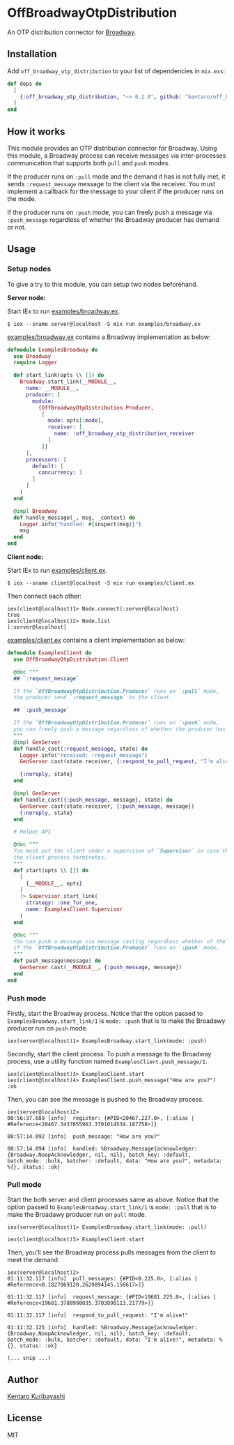 # OffBroadwayOtpDistribution

An OTP distribution connector for [Broadway](https://github.com/dashbitco/broadway).

## Installation

Add `off_broadway_otp_distribution` to your list of dependencies in `mix.exs`:

```elixir
def deps do
  [
    {:off_broadway_otp_distribution, "~> 0.1.0", github: "kentaro/off_broadway_otp_distribution", branch: "main"}
  ]
end
```

## How it works

This module provides an OTP distribution connector for Broadway. Using this module, a Broadway process can receive messages via inter-processes communication that supports both `pull` and `push` modes.

If the producer runs on `:pull` mode and the demand it has is not fully met, it sends `:request_message` message to the client via the receiver. You must implement a callback for the message to your client if the producer runs on the mode.

If the producer runs on `:push` mode, you can freely push a message via `:push_message` regardless of whether the Broadway producer has demand or not.

## Usage

### Setup nodes

To give a try to this module, you can setup two nodes beforehand.

**Server node:**

Start IEx to run [examples/broadway.ex](examples/broadway.ex).

```
$ iex --sname server@localhost -S mix run examples/broadway.ex
```

[examples/broadway.ex](examples/broadway.ex) contains a Broadway implementation as below:

```elixir
defmodule ExamplesBroadway do
  use Broadway
  require Logger

  def start_link(opts \\ []) do
    Broadway.start_link(__MODULE__,
      name: __MODULE__,
      producer: [
        module:
          {OffBroadwayOtpDistribution.Producer,
           [
             mode: opts[:mode],
             receiver: [
               name: :off_broadway_otp_distribution_receiver
             ]
           ]}
      ],
      processors: [
        default: [
          concurrency: 1
        ]
      ]
    )
  end

  @impl Broadway
  def handle_message(_, msg, _context) do
    Logger.info("handled: #{inspect(msg)}")
    msg
  end
end
```

**Client node:**

Start IEx to run [examples/client.ex](examples/client.exs).

```
$ iex --sname client@localhost -S mix run examples/client.ex
```

Then connect each other:

```
iex(client@localhost)1> Node.connect(:server@localhost)
true
iex(client@localhost)2> Node.list
[:server@localhost]
```

[examples/client.ex](examples/client.ex) contains a client implementation as below:

```elixir
defmodule ExamplesClient do
  use OffBroadwayOtpDistribution.Client

  @doc """
  ## `:request_message`

  If the `OffBroadwayOtpDistribution.Producer` runs on `:pull` mode,
  the producer send `:request_message` to the client.

  ## `:push_message`

  If the `OffBroadwayOtpDistribution.Producer` runs on `:push` mode,
  you can freely push a message regardless of whether the producer has demand or not.
  """
  @impl GenServer
  def handle_cast(:request_message, state) do
    Logger.info("received: :request_message")
    GenServer.cast(state.receiver, {:respond_to_pull_request, "I'm alive!"})

    {:noreply, state}
  end

  @impl GenServer
  def handle_cast({:push_message, message}, state) do
    GenServer.cast(state.receiver, {:push_message, message})
    {:noreply, state}
  end

  # Helper API

  @doc """
  You must put the client under a supervison of `Supervisor` in case that
  the client process terminates.
  """
  def start(opts \\ []) do
    [
      {__MODULE__, opts}
    ]
    |> Supervisor.start_link(
      strategy: :one_for_one,
      name: ExamplesClient.Supervisor
    )
  end

  @doc """
  You can push a message via message casting regardless whether of the Broadway producer has demand or not,
  if the `OffBroadwayOtpDistribution.Producer` runs on `:push` mode,
  """
  def push_message(message) do
    GenServer.cast(__MODULE__, {:push_message, message})
  end
end
```

### Push mode

Firstly, start the Broadway process. Notice that the option passed to `ExamplesBroadway.start_link/1` is `mode: :push` that is to make the Broadawy producer run on `push` mode.

```
iex(server@localhost)1> ExamplesBroadway.start_link(mode: :push)
```

Secondly, start the client process. To push a message to the Broadway process, use a utility function named `ExamplesClient.push_message/1`.

```
iex(client@localhost)3> ExamplesClient.start
iex(client@localhost)4> ExamplesClient.push_message("How are you?")
:ok
```

Then, you can see the message is pushed to the Broadway process.

```
iex(server@localhost)2>
00:56:37.689 [info]  register: {#PID<20467.227.0>, [:alias | #Reference<20467.3437655963.3701014534.187758>]}

00:57:14.092 [info]  push_message: "How are you?"

00:57:14.094 [info]  handled: %Broadway.Message{acknowledger: {Broadway.NoopAcknowledger, nil, nil}, batch_key: :default, batch_mode: :bulk, batcher: :default, data: "How are you?", metadata: %{}, status: :ok}
```

### Pull mode

Start the both server and client processes same as above. Notice that the option passed to `ExamplesBroadway.start_link/1` is `mode: :pull` that is to make the Broadawy producer run on `pull` mode.

```
iex(server@localhost)1> ExamplesBroadway.start_link(mode: :pull)
```

```
iex(client@localhost)3> ExamplesClient.start
```

Then, you'll see the Broadway process pulls messages from the client to meet the demand.

```
iex(server@localhost)2>
01:11:32.117 [info]  pull_messages: {#PID<0.225.0>, [:alias | #Reference<0.1827069120.2629894145.158617>]}

01:11:32.117 [info]  request_message: {#PID<19681.225.0>, [:alias | #Reference<19681.3788998035.3703898113.21779>]}

01:11:32.117 [info]  respond_to_pull_request: "I'm alive!"

01:11:32.125 [info]  handled: %Broadway.Message{acknowledger: {Broadway.NoopAcknowledger, nil, nil}, batch_key: :default, batch_mode: :bulk, batcher: :default, data: "I'm alive!", metadata: %{}, status: :ok}

(... snip ...)
```

## Author

[Kentaro Kuribayashi](https://kentarokuribayashi.com/)

## License

MIT
